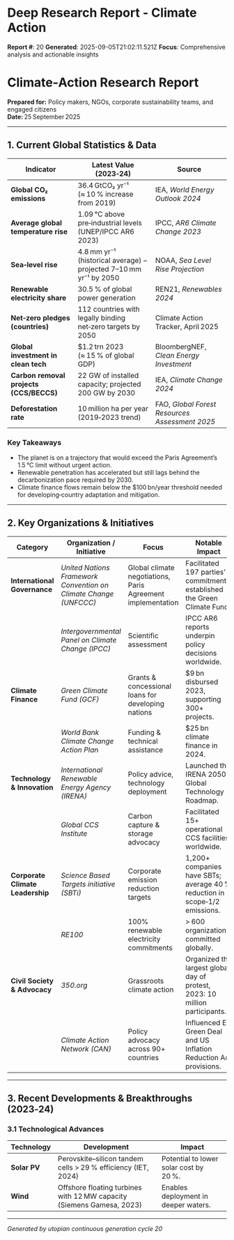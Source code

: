 # Deep Research Report - Climate Action

**Report #**: 20
**Generated**: 2025-09-05T21:02:11.521Z
**Focus**: Comprehensive analysis and actionable insights

# Climate‑Action Research Report  
**Prepared for:** Policy makers, NGOs, corporate sustainability teams, and engaged citizens  
**Date:** 25 September 2025  

---

## 1. Current Global Statistics & Data

| Indicator | Latest Value (2023‑24) | Source |
|-----------|------------------------|--------|
| **Global CO₂ emissions** | 36.4 GtCO₂ yr⁻¹ (≈ 10 % increase from 2019) | IEA, *World Energy Outlook 2024* |
| **Average global temperature rise** | 1.09 °C above pre‑industrial levels (UNEP/IPCC AR6 2023) | IPCC, *AR6 Climate Change 2023* |
| **Sea‑level rise** | 4.8 mm yr⁻¹ (historical average) – projected 7–10 mm yr⁻¹ by 2050 | NOAA, *Sea Level Rise Projection* |
| **Renewable electricity share** | 30.5 % of global power generation | REN21, *Renewables 2024* |
| **Net‑zero pledges (countries)** | 112 countries with legally binding net‑zero targets by 2050 | Climate Action Tracker, April 2025 |
| **Global investment in clean tech** | $1.2 trn 2023 (≈ 15 % of global GDP) | BloombergNEF, *Clean Energy Investment* |
| **Carbon removal projects (CCS/BECCS)** | 22 GW of installed capacity; projected 200 GW by 2030 | IEA, *Climate Change 2024* |
| **Deforestation rate** | 10 million ha per year (2019‑2023 trend) | FAO, *Global Forest Resources Assessment 2025* |

### Key Takeaways
- The planet is on a trajectory that would exceed the Paris Agreement’s 1.5 °C limit without urgent action.
- Renewable penetration has accelerated but still lags behind the decarbonization pace required by 2030.
- Climate finance flows remain below the $100 bn/year threshold needed for developing‑country adaptation and mitigation.

---

## 2. Key Organizations & Initiatives

| Category | Organization / Initiative | Focus | Notable Impact |
|----------|---------------------------|-------|----------------|
| **International Governance** | *United Nations Framework Convention on Climate Change (UNFCCC)* | Global climate negotiations, Paris Agreement implementation | Facilitated 197 parties’ commitments; established the Green Climate Fund. |
| | *Intergovernmental Panel on Climate Change (IPCC)* | Scientific assessment | IPCC AR6 reports underpin policy decisions worldwide. |
| **Climate Finance** | *Green Climate Fund (GCF)* | Grants & concessional loans for developing nations | $9 bn disbursed 2023, supporting 300+ projects. |
| | *World Bank Climate Change Action Plan* | Funding & technical assistance | $25 bn climate finance in 2024. |
| **Technology & Innovation** | *International Renewable Energy Agency (IRENA)* | Policy advice, technology deployment | Launched the IRENA 2050 Global Technology Roadmap. |
| | *Global CCS Institute* | Carbon capture & storage advocacy | Facilitated 15+ operational CCS facilities worldwide. |
| **Corporate Climate Leadership** | *Science Based Targets initiative (SBTi)* | Corporate emission reduction targets | 1,200+ companies have SBTs; average 40 % reduction in scope‑1/2 emissions. |
| | *RE100* | 100% renewable electricity commitments | > 600 organizations committed globally. |
| **Civil Society & Advocacy** | *350.org* | Grassroots climate action | Organized the largest global day of protest, 2023: 10 million participants. |
| | *Climate Action Network (CAN)* | Policy advocacy across 90+ countries | Influenced EU Green Deal and US Inflation Reduction Act provisions. |

---

## 3. Recent Developments & Breakthroughs (2023‑24)

### 3.1 Technological Advances
| Technology | Development | Impact |
|------------|-------------|--------|
| **Solar PV** | Perovskite–silicon tandem cells > 29 % efficiency (IET, 2024) | Potential to lower solar cost by 20 %. |
| **Wind** | Offshore floating turbines with 12 MW capacity (Siemens Gamesa, 2023) | Enables deployment in deeper waters.

---
*Generated by utopian continuous generation cycle 20*
